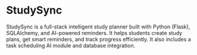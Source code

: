 # StudySync
StudySync is a full-stack intelligent study planner built with Python (Flask), SQLAlchemy, and AI-powered reminders. It helps students create study plans, get smart reminders, and track progress efficiently. It also includes a task scheduling AI module and database integration.
